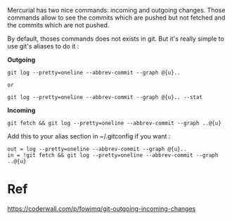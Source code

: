 Mercurial has two nice commands: incoming and outgoing changes.
Those commands allow to see the commits which are pushed but not fetched and the commits which are not pushed.

By default, thoses commands does not exists in git. But it's really simple to use git's aliases to do it :

**Outgoing**

```
git log --pretty=oneline --abbrev-commit --graph @{u}..

or

git log --pretty=oneline --abbrev-commit --graph @{u}.. --stat
```

**Incoming**

```
git fetch && git log --pretty=oneline --abbrev-commit --graph ..@{u}
```

Add this to your alias section in ~/.gitconfig if you want :

```
out = log --pretty=oneline --abbrev-commit --graph @{u}..
in = !git fetch && git log --pretty=oneline --abbrev-commit --graph ..@{u}
```

# Ref
https://coderwall.com/p/fowimq/git-outgoing-incoming-changes
